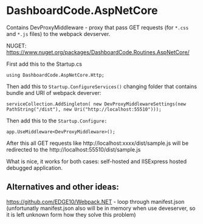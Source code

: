 # DashboardCode.AspNetCore

Contains DevProxyMiddleware - proxy that pass GET requests (for `*.css` and `*.js` files) to the webpack devserver.

NUGET: https://www.nuget.org/packages/DashboardCode.Routines.AspNetCore/

First add this to the Startup.cs

    using DashboardCode.AspNetCore.Http;

Then add this to `Startup.ConfigureServices()` changing folder that contains bundle and URI of webpack deverver:

    serviceCollection.AddSingleton( new DevProxyMiddlewareSettings(new PathString("/dist"), new Uri("http://localhost:55510")));

Then add this to the `Startup.Configure:`

    app.UseMiddleware<DevProxyMiddleware>();

After this all GET requests like http://localhost:xxxx/dist/sample.js will be redirected to the http://localhost:55510/dist/sample.js


What is nice, it works for both cases: self-hosted and IISExpress hosted debugged application.

## Alternatives and other ideas:

https://github.com/EDGE10/Webpack.NET - loop through manifest.json (unfortunatly manifest.json also will be in memory when use deveserver, so it is left unknown form how they solve this problem)

  [1]: https://www.nuget.org/packages/DashboardCode.AspNetCore.Http/



